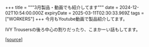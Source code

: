 +++
title = """3月製品・動画でも紹介してます"""
date = 2024-12-02T10:54:00.000Z
expiryDate = 2025-03-11T02:30:33.969Z
tags = ["WORKERS"]
+++
今月もYoutube動画で製品紹介してます。

IVY Trousersの後ろ中心の割りだったり、こまかーい話もしてます。

[[source]](http://eworkers.blogspot.com/2024/12/3_2.html)
